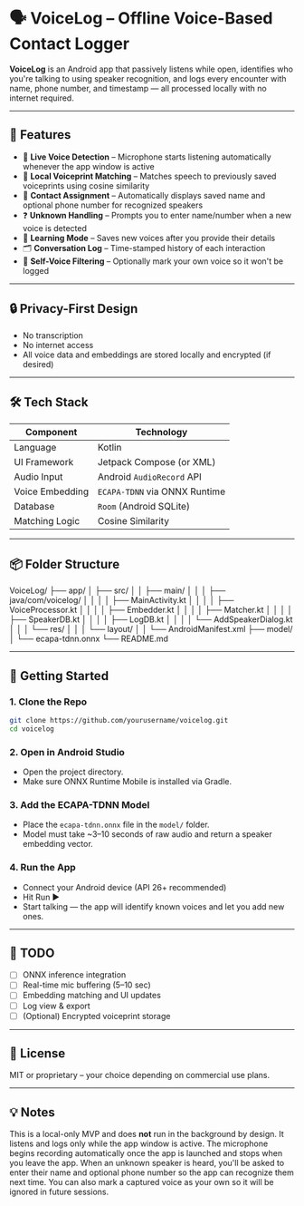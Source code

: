 # 🗣️ VoiceLog – Offline Voice-Based Contact Logger

**VoiceLog** is an Android app that passively listens while open, identifies who you're talking to using speaker recognition, and logs every encounter with name, phone number, and timestamp — all processed locally with no internet required.

---

## 📱 Features

- 🎤 **Live Voice Detection** – Microphone starts listening automatically whenever the app window is active
- 🧠 **Local Voiceprint Matching** – Matches speech to previously saved voiceprints using cosine similarity
- 🧾 **Contact Assignment** – Automatically displays saved name and optional phone number for recognized speakers
- ❓ **Unknown Handling** – Prompts you to enter name/number when a new voice is detected
- 💾 **Learning Mode** – Saves new voices after you provide their details
- 🗂️ **Conversation Log** – Time-stamped history of each interaction
- 🚫 **Self-Voice Filtering** – Optionally mark your own voice so it won't be logged

---

## 🔒 Privacy-First Design

- No transcription
- No internet access
- All voice data and embeddings are stored locally and encrypted (if desired)

---

## 🛠 Tech Stack

| Component        | Technology                    |
|------------------|-------------------------------|
| Language         | Kotlin                        |
| UI Framework     | Jetpack Compose (or XML)      |
| Audio Input      | Android `AudioRecord` API     |
| Voice Embedding  | `ECAPA-TDNN` via ONNX Runtime |
| Database         | `Room` (Android SQLite)       |
| Matching Logic   | Cosine Similarity             |

---

## 📦 Folder Structure

VoiceLog/
├── app/
│   ├── src/
│   │   ├── main/
│   │   │   ├── java/com/voicelog/
│   │   │   │   ├── MainActivity.kt
│   │   │   │   ├── VoiceProcessor.kt
│   │   │   │   ├── Embedder.kt
│   │   │   │   ├── Matcher.kt
│   │   │   │   ├── SpeakerDB.kt
│   │   │   │   ├── LogDB.kt
│   │   │   │   └── AddSpeakerDialog.kt
│   │   │   └── res/
│   │   │       └── layout/
│   │   └── AndroidManifest.xml
├── model/
│   └── ecapa-tdnn.onnx
└── README.md

---

## 🚀 Getting Started

### 1. Clone the Repo
```bash
git clone https://github.com/yourusername/voicelog.git
cd voicelog
```

### 2. Open in Android Studio

- Open the project directory.
- Make sure ONNX Runtime Mobile is installed via Gradle.

### 3. Add the ECAPA-TDNN Model

- Place the `ecapa-tdnn.onnx` file in the `model/` folder.
- Model must take ~3–10 seconds of raw audio and return a speaker embedding vector.

### 4. Run the App

- Connect your Android device (API 26+ recommended)
- Hit Run ▶️
- Start talking — the app will identify known voices and let you add new ones.

---

## 📌 TODO

- [ ] ONNX inference integration
- [ ] Real-time mic buffering (5–10 sec)
- [ ] Embedding matching and UI updates
- [ ] Log view & export
- [ ] (Optional) Encrypted voiceprint storage

---

## 🤝 License

MIT or proprietary – your choice depending on commercial use plans.

---

## 💡 Notes

This is a local-only MVP and does **not** run in the background by design. It listens and logs only while the app window is active.
The microphone begins recording automatically once the app is launched and stops when you leave the app.
When an unknown speaker is heard, you'll be asked to enter their name and optional phone number so the app can recognize them next time.
You can also mark a captured voice as your own so it will be ignored in future sessions.
